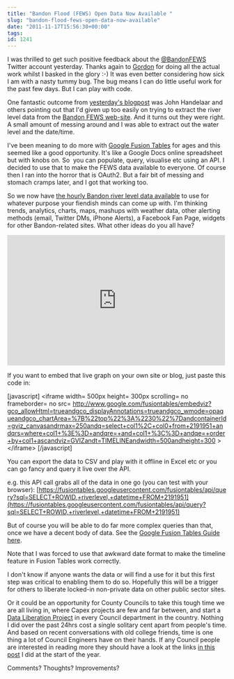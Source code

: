 ```yaml
---
title: "Bandon Flood (FEWS) Open Data Now Available "
slug: "bandon-flood-fews-open-data-now-available"
date: "2011-11-17T15:56:30+00:00"
tags:
id: 1241
---
```


I was thrilled to get such positive feedback about the [@BandonFEWS](http://twitter.com/BandonFEWS) Twitter account yesterday. Thanks again to [Gordon](http://twitter.com/murrion) for doing all the actual work whilst I basked in the glory :-) It was even better considering how sick I am with a nasty tummy bug. The bug means I can do little useful work for the past few days. But I can play with code.

One fantastic outcome from [yesterday's blogpost](http://conoroneill.com/2011/11/16/announcing-bandon-flood-early-warning-system-on-twitter/) was John Handelaar and others pointing out that I'd given up too easily on trying to extract the river level data from the [Bandon FEWS web-site](http://www.bandonfloodwarning.ie/). And it turns out they were right. A small amount of messing around and I was able to extract out the water level and the date/time.

I've been meaning to do more with [Google Fusion Tables](http://www.google.com/fusiontables/Home/) for ages and this seemed like a good opportunity. It's like a Google Docs online spreadsheet but with knobs on. So  you can populate, query, visualise etc using an API. I decided to use that to make the FEWS data available to everyone. Of course then I ran into the horror that is OAuth2\. But a fair bit of messing and stomach cramps later, and I got that working too.

So we now have [the hourly Bandon river level data available](https://www.google.com/fusiontables/DataSource?docid=103YIcARoxuaWT7NfZ8mVBzY554sF_3ONYC1N3DE) to use for whatever purpose your fiendish minds can come up with. I'm thinking trends, analytics, charts, maps, mashups with weather data, other alerting methods (email, Twitter DMs, iPhone Alerts), a Facebook Fan Page, widgets for other Bandon-related sites. What other ideas do you all have?

<iframe width="500px" height="300px" scrolling="no" frameborder="no" src="http://www.google.com/fusiontables/embedviz?gco_allowHtml=true&gco_displayAnnotations=true&gco_wmode=opaque&gco_chartArea=%7B%22top%22%3A%2230%22%7D&containerId=gviz_canvas&rmax=250&q=select+col1%2C+col0+from+2191951+&qrs=where+col1+%3E%3D+&qre=+and+col1+%3C%3D+&qe=+order+by+col1+asc&viz=GVIZ&t=TIMELINE&width=500&height=300"></iframe>

If you want to embed that live graph on your own site or blog, just paste this code in:

[javascript]
&lt;iframe width= 500px  height= 300px  scrolling= no  frameborder= no  src= http://www.google.com/fusiontables/embedviz?gco_allowHtml=trueandgco_displayAnnotations=trueandgco_wmode=opaqueandgco_chartArea=%7B%22top%22%3A%2230%22%7DandcontainerId=gviz_canvasandrmax=250andq=select+col1%2C+col0+from+2191951+andqrs=where+col1+%3E%3D+andqre=+and+col1+%3C%3D+andqe=+order+by+col1+ascandviz=GVIZandt=TIMELINEandwidth=500andheight=300 &gt;&lt;/iframe&gt;
[/javascript]

You can export the data to CSV and play with it offline in Excel etc or you can go fancy and query it live over the API.

e.g. this API call grabs all of the data in one go (you can test with your browser): [https://fusiontables.googleusercontent.com/fusiontables/api/query?sql=SELECT+ROWID,+riverlevel,+datetime+FROM+2191951](https://fusiontables.googleusercontent.com/fusiontables/api/query?sql=SELECT+ROWID,+riverlevel,+datetime+FROM+2191951)

But of course you will be able to do far more complex queries than that, once we have a decent body of data. See the [Google Fusion Tables Guide here](http://code.google.com/apis/fusiontables/docs/developers_guide.html).

Note that I was forced to use that awkward date format to make the timeline feature in Fusion Tables work correctly.

I don't know if anyone wants the data or will find a use for it but this first step was critical to enabling them to do so. Hopefully this will be a trigger for others to liberate locked-in non-private data on other public sector sites.

Or it could be an opportunity for County Councils to take this tough time we are all living in, where Capex projects are few and far between, and start a [Data Liberation Project](http://www.dataliberation.org/) in every Council department in the country. Nothing I did over the past 24hrs cost a single solitary cent apart from people's time. And based on recent conversations with old college friends, time is one thing a lot of Council Engineers have on their hands. If any Council people are interested in reading more they should have a look at the links [in this post](http://www.web2ireland.org/2011/01/17/the-ireland-api/) I did at the start of the year.

Comments? Thoughts? Improvements?

&nbsp;
